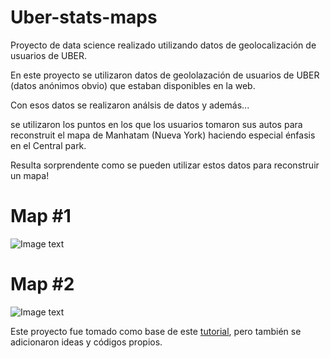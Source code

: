 # Uber-stats-maps
Proyecto de data science realizado utilizando datos de geolocalización de usuarios de UBER.

En este proyecto se utilizaron datos de geololazación de usuarios de UBER (datos anónimos obvio) que estaban disponibles en la web.

Con esos datos se realizaron análsis de datos y además...

se utilizaron los puntos en los que los usuarios tomaron sus autos para reconstruit el mapa de Manhatam (Nueva York) haciendo especial énfasis en el Central park.


Resulta sorprendente como se pueden utilizar estos datos para reconstruir un mapa!

# Map #1
![Image text](https://github.com/NoeliaFerrero/Uber-stats-maps/blob/main/UBER_Manhatam.png)

# Map #2
![Image text](https://github.com/nicoambrosis/Uber-stats-maps/blob/main/UBER_Manhatam_zoom_2.png)

Este proyecto fue tomado como base de este [tutorial](https://www.youtube.com/watch?v=Q73ADVZCqSU), pero también se adicionaron ideas y códigos propios.
